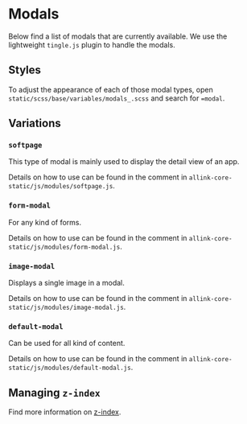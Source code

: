 # Modals

Below find a list of modals that are currently available. We use the lightweight `tingle.js` plugin to handle the modals.

## Styles

To adjust the appearance of each of those modal types, open `static/scss/base/variables/modals_.scss` and search for `=modal`.

## Variations

### `softpage`

This type of modal is mainly used to display the detail view of an app.

Details on how to use can be found in the comment in `allink-core-static/js/modules/softpage.js`.

### `form-modal`

For any kind of forms.

Details on how to use can be found in the comment in `allink-core-static/js/modules/form-modal.js`.

### `image-modal`

Displays a single image in a modal.

Details on how to use can be found in the comment in `allink-core-static/js/modules/image-modal.js`.

### `default-modal`

Can be used for all kind of content.

Details on how to use can be found in the comment in `allink-core-static/js/modules/default-modal.js`.

## Managing `z-index`

Find more information on [z-index](../stylesheets/z-index.md).
